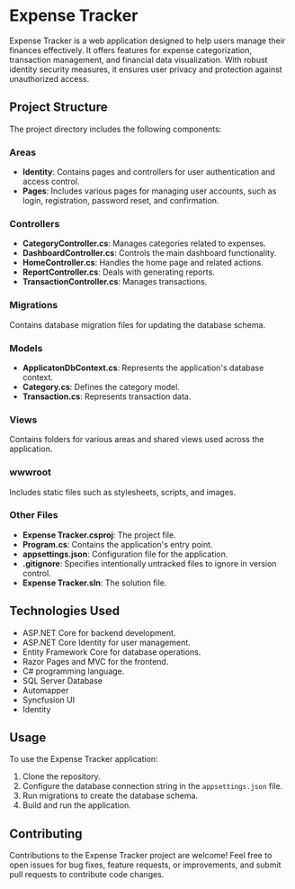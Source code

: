# Expense Tracker

Expense Tracker is a web application designed to help users manage their finances effectively.
It offers features for expense categorization, transaction management, and financial data visualization. With robust identity security measures,
it ensures user privacy and protection against unauthorized access.

## Project Structure

The project directory includes the following components:

### Areas

- **Identity**: Contains pages and controllers for user authentication and access control.
- **Pages**: Includes various pages for managing user accounts, such as login, registration, password reset, and confirmation.

### Controllers

- **CategoryController.cs**: Manages categories related to expenses.
- **DashboardController.cs**: Controls the main dashboard functionality.
- **HomeController.cs**: Handles the home page and related actions.
- **ReportController.cs**: Deals with generating reports.
- **TransactionController.cs**: Manages transactions.

### Migrations

Contains database migration files for updating the database schema.

### Models

- **ApplicatonDbContext.cs**: Represents the application's database context.
- **Category.cs**: Defines the category model.
- **Transaction.cs**: Represents transaction data.

### Views

Contains folders for various areas and shared views used across the application.

### wwwroot

Includes static files such as stylesheets, scripts, and images.

### Other Files

- **Expense Tracker.csproj**: The project file.
- **Program.cs**: Contains the application's entry point.
- **appsettings.json**: Configuration file for the application.
- **.gitignore**: Specifies intentionally untracked files to ignore in version control.
- **Expense Tracker.sln**: The solution file.

## Technologies Used

- ASP.NET Core for backend development.
- ASP.NET Core Identity for user management.
- Entity Framework Core for database operations.
- Razor Pages and MVC for the frontend.
- C# programming language.
- SQL Server Database
- Automapper
- Syncfusion UI
- Identity

## Usage

To use the Expense Tracker application:

1. Clone the repository.
2. Configure the database connection string in the `appsettings.json` file.
3. Run migrations to create the database schema.
4. Build and run the application.

## Contributing

Contributions to the Expense Tracker project are welcome! Feel free to open issues for bug fixes, feature requests, or improvements, and submit pull requests to contribute code changes.


